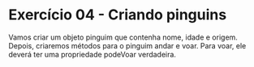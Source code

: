 # Exercício 04 - Criando pinguins

Vamos criar um objeto pinguim que contenha nome, idade e origem. Depois, criaremos métodos para o pinguim andar e voar. Para voar, ele deverá ter uma propriedade podeVoar verdadeira.
